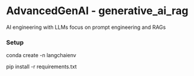 # AdvancedGenAI - generative_ai_rag
AI engineering with LLMs focus on prompt engineering and RAGs


### Setup 

conda create -n langchaienv 


pip install -r requirements.txt